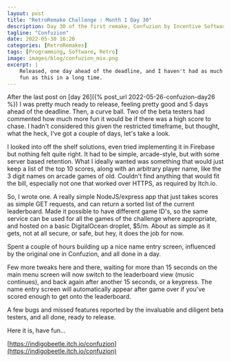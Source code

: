 ```yaml
---
layout: post
title: "RetroRemake Challenge : Month 1 Day 30"
description: Day 30 of the first remake, Confuzion by Incentive Software.
tagline: "Confuzion"
date: 2022-05-30 16:20
categories: [RetroRemakes]
tags: [Programming, Software, Retro]
image: images/blog/confuzion_mix.png
excerpt: |
    Released, one day ahead of the deadline, and I haven't had as much
    fun as this in a long time.
---
```


After the last post on [day 26]({% post_url 2022-05-26-confuzion-day26 %}) I
was pretty much ready to release, feeling pretty good and 5 days ahead of the
deadline. Then, a curve ball. Two of the beta testers had commented how much
more fun it would be if there was a high score to chase. I hadn't considered 
this given the restricted timeframe, but thought, what the heck, I've got a 
couple of days, let's take a look.

I looked into off the shelf solutions, even tried implementing it in Firebase
but nothing felt quite right. It had to be simple, arcade-style, but with some
server based retention. What I ideally wanted was something that would just
keep a list of the top 10 scores, along with an arbitrary player name, like
the 3 digit names on arcade games of old. Couldn't find anything that would
fit the bill, especially not one that worked over HTTPS, as required by Itch.io.

So, I wrote one. A really simple NodeJS/express app that just takes scores as
simple GET requests, and can return a sorted list of the current leaderboard.
Made it possible to have different game ID's, so the same service can be used
for all the games of the challenge where appropriate, and hosted on a basic
DigitalOcean droplet, $5/m. About as simple as it gets, not at all secure, or
safe, but hey, it does the job for now.

Spent a couple of hours building up a nice name entry screen, influenced by the
original one in Confuzion, and all done in a day. 

Few more tweaks here and there, waiting for more than 15 seconds on the main
menu screen will now switch to the leaderboard view (music continues), and back
again after another 15 seconds, or a keypress. The name entry screen will
automatically appear after game over if you've scored enough to get onto the
leaderboard. 

A few bugs and missed features reported by the invaluable and diligent beta
testers, and all done, ready to release.

Here it is, have fun...

[https://indigobeetle.itch.io/confuzion](https://indigobeetle.itch.io/confuzion)
